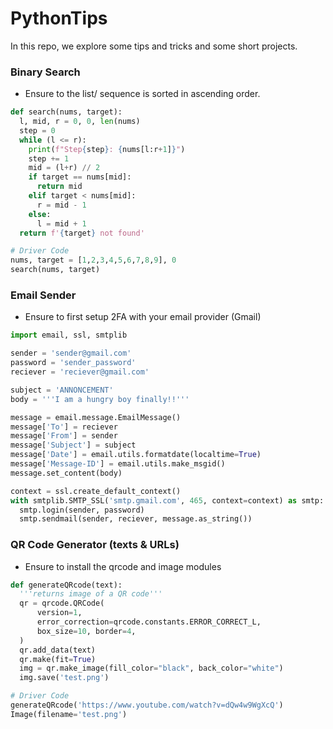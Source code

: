 # PythonTips

In this repo, we explore some tips and tricks and some short projects.

### Binary Search

- Ensure to the list/ sequence is sorted in ascending order.

```python
def search(nums, target):
  l, mid, r = 0, 0, len(nums)
  step = 0
  while (l <= r):
    print(f"Step{step}: {nums[l:r+1]}")
    step += 1
    mid = (l+r) // 2
    if target == nums[mid]:
      return mid
    elif target < nums[mid]:
      r = mid - 1
    else:
      l = mid + 1
  return f'{target} not found'

# Driver Code
nums, target = [1,2,3,4,5,6,7,8,9], 0
search(nums, target)
```

### Email Sender

- Ensure to first setup 2FA with your email provider (Gmail)

```python
import email, ssl, smtplib

sender = 'sender@gmail.com'
password = 'sender_password'
reciever = 'reciever@gmail.com'

subject = 'ANNONCEMENT'
body = '''I am a hungry boy finally!!'''

message = email.message.EmailMessage()
message['To'] = reciever
message['From'] = sender
message['Subject'] = subject
message['Date'] = email.utils.formatdate(localtime=True)
message['Message-ID'] = email.utils.make_msgid()
message.set_content(body)

context = ssl.create_default_context()
with smtplib.SMTP_SSL('smtp.gmail.com', 465, context=context) as smtp:
  smtp.login(sender, password)
  smtp.sendmail(sender, reciever, message.as_string())
```

### QR Code Generator (texts & URLs)

- Ensure to install the qrcode and image modules

```python
def generateQRcode(text):
  '''returns image of a QR code'''
  qr = qrcode.QRCode(
      version=1,
      error_correction=qrcode.constants.ERROR_CORRECT_L,
      box_size=10, border=4,
  )
  qr.add_data(text)
  qr.make(fit=True)
  img = qr.make_image(fill_color="black", back_color="white")
  img.save('test.png')

# Driver Code
generateQRcode('https://www.youtube.com/watch?v=dQw4w9WgXcQ')
Image(filename='test.png')
```
